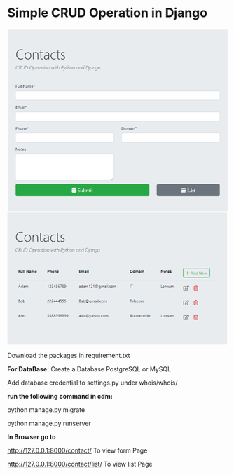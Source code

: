 Simple CRUD Operation in Django
===

<img src="whois/Form_Image.PNG" width = 700>
<img src="whois/List_Image.PNG" width = 700>



Download the packages in requirement.txt

**For DataBase:**
Create a Database PostgreSQL or MySQL

Add database credential to settings.py under whois/whois/

**run the following command in cdm:**

python manage.py migrate

python manage.py runserver

**In Browser go to**

http://127.0.0.1:8000/contact/		To view form Page	

http://127.0.0.1:8000/contact/list/  	To view list Page	
